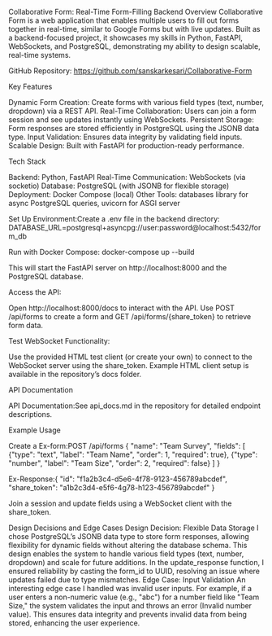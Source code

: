 Collaborative Form: Real-Time Form-Filling Backend
Overview
Collaborative Form is a web application that enables multiple users to fill out forms together in real-time, similar to Google Forms but with live updates. Built as a backend-focused project, it showcases my skills in Python, FastAPI, WebSockets, and PostgreSQL, demonstrating my ability to design scalable, real-time systems. 

GitHub Repository: https://github.com/sanskarkesari/Collaborative-Form

Key Features

Dynamic Form Creation: Create forms with various field types (text, number, dropdown) via a REST API.
Real-Time Collaboration: Users can join a form session and see updates instantly using WebSockets.
Persistent Storage: Form responses are stored efficiently in PostgreSQL using the JSONB data type.
Input Validation: Ensures data integrity by validating field inputs.
Scalable Design: Built with FastAPI for production-ready performance.

Tech Stack

Backend: Python, FastAPI
Real-Time Communication: WebSockets (via socketio)
Database: PostgreSQL (with JSONB for flexible storage)
Deployment: Docker Compose (local)
Other Tools: databases library for async PostgreSQL queries, uvicorn for ASGI server


Set Up Environment:Create a .env file in the backend directory:
DATABASE_URL=postgresql+asyncpg://user:password@localhost:5432/form_db


Run with Docker Compose:
docker-compose up --build

This will start the FastAPI server on http://localhost:8000 and the PostgreSQL database.

Access the API:

Open http://localhost:8000/docs to interact with the API.
Use POST /api/forms to create a form and GET /api/forms/{share_token} to retrieve form data.


Test WebSocket Functionality:

Use the provided HTML test client (or create your own) to connect to the WebSocket server using the share_token.
Example HTML client setup is available in the repository’s docs folder.

API Documentation

API Documentation:See api_docs.md in the repository for detailed endpoint descriptions.

Example Usage

Create a Ex-form:POST /api/forms
{
    "name": "Team Survey",
    "fields": [
        {"type": "text", "label": "Team Name", "order": 1, "required": true},
        {"type": "number", "label": "Team Size", "order": 2, "required": false}
    ]
}

Ex-Response:{
    "id": "f1a2b3c4-d5e6-4f78-9123-456789abcdef",
    "share_token": "a1b2c3d4-e5f6-4g78-h123-456789abcdef"
}


Join a session and update fields using a WebSocket client with the share_token.

Design Decisions and Edge Cases
Design Decision: Flexible Data Storage
I chose PostgreSQL’s JSONB data type to store form responses, allowing flexibility for dynamic fields without altering the database schema. This design enables the system to handle various field types (text, number, dropdown) and scale for future additions. In the update_response function, I ensured reliability by casting the form_id to UUID, resolving an issue where updates failed due to type mismatches.
Edge Case: Input Validation
An interesting edge case I handled was invalid user inputs. For example, if a user enters a non-numeric value (e.g., "abc") for a number field like "Team Size," the system validates the input and throws an error (Invalid number value). This ensures data integrity and prevents invalid data from being stored, enhancing the user experience.
